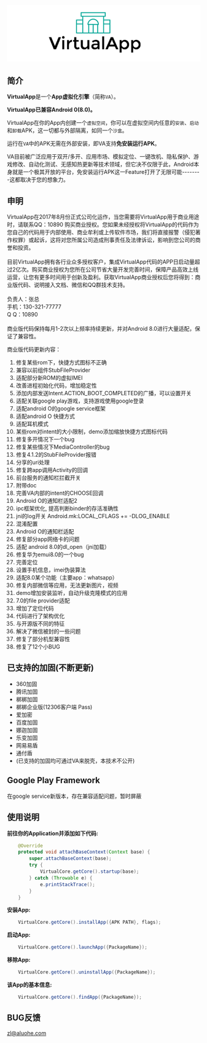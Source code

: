 [![VA banner](https://raw.githubusercontent.com/asLody/VirtualApp/master/Logo.png)](https://github.com/asLody/VirtualApp)

简介
---
**VirtualApp**是一个**App虚拟化引擎**（简称`VA`）。

**VirtualApp已兼容Android 0(8.0)。**

VirtualApp在你的App内创建一个`虚拟空间`，你可以在虚拟空间内任意的`安装`、`启动`和`卸载`APK，这一切都与外部隔离，如同一个`沙盒`。

运行在`VA`中的APK无需在外部安装，即VA支持**免安装运行APK**。

VA目前被广泛应用于双开/多开、应用市场、模拟定位、一键改机、隐私保护、游戏修改、自动化测试、无感知热更新等技术领域，但它决不仅限于此，Android本身就是一个极其开放的平台，免安装运行APK这一Feature打开了无限可能--------这都取决于您的想象力。

申明
---
VirtualApp在2017年8月份正式公司化运作，当您需要将VirtualApp用于商业用途时，请联系QQ：10890 购买商业授权。您如果未经授权将VirtualApp的代码作为您自己的代码用于内部使用、商业牟利或上传软件市场，我们将直接报警（侵犯著作权罪）或起诉，这将对您所属公司造成刑事责任及法律诉讼，影响到您公司的商誉和投资。<br/>
<br/>
目前VirtualApp拥有各行业众多授权客户，集成VirtualApp代码的APP日启动量超过2亿次。购买商业授权为您所在公司节省大量开发完善时间，保障产品高效上线运营，让您有更多时间用于创新及盈利。获取VirtualApp商业授权后您将得到：商业版代码、说明接入文档、微信和QQ群技术支持。<br/>
<br/>
负责人：张总<br/>
手机：130-321-77777<br/>
Q Q：10890<br/>
<br/>
商业版代码保持每月1-2次以上频率持续更新，并对Android 8.0进行大量适配，保证了兼容性。<br/>


商业版代码更新内容：

1. 修复某些rom下，快捷方式图标不正确
2. 兼容以前组件StubFileProvider
3. 适配部分新ROM的虚拟IMEI
4. 改善进程初始化代码，增加稳定性
5. 添加内部发送Intent.ACTION_BOOT_COMPLETED的广播，可以设置开关
6. 适配关联google play游戏，支持游戏使用google登录
7. 适配android O的google service框架
8. 适配android O 快捷方式
9. 适配耳机模式
10. 某些rom对intent的大小限制，demo添加缩放快捷方式图标代码
11. 修复多开情况下一个bug
12. 修复某些情况下MediaController的bug
13. 修复4.1.2的StubFileProvider报错
14. 分享的uri处理
15. 修复跨app调用Activity的回调
16. 前台服务的通知栏拦截开关
17. 附带doc
18. 完善VA内部的intent的CHOOSE回调
19. Android O的通知栏适配2
20. ipc框架优化, 提高判断binder的存活准确性
21. jni的log开关 Android.mk:LOCAL_CFLAGS += -DLOG_ENABLE
22. 混淆配置
23. Android O的通知栏适配
24. 修复部分app网络卡的问题
25. 适配 android 8.0的dl_open（jni加载）
26. 修复华为emui8.0的一个bug
27. 完善定位
28. 设置手机信息，imei伪装算法
29. 适配8.0某个功能（主要app：whatsapp）
30. 修复内部微信等应用，无法更新图片，视频
31. demo增加安装监听，自动升级克隆模式的应用
32. 7.0的file provider适配
33. 增加了定位代码
34. 代码进行了架构优化
35. 与开源版不同的特征
36. 解决了微信被封的一些问题
37. 修复了部分机型兼容性
38. 修复了12个小BUG


已支持的加固(不断更新)
----------
* 360加固
* 腾讯加固
* 梆梆加固
* 梆梆企业版(12306客户端 Pass)
* 爱加密
* 百度加固
* 娜迦加固
* 乐变加固
* 网易易盾
* 通付盾
* (已支持的加固均可通过VA来脱壳，本技术不公开)


Google Play Framework
-----------
在google service新版本，存在兼容适配问题，暂时屏蔽


使用说明
----------

**前往你的Application并添加如下代码:**
```java
    @Override
    protected void attachBaseContext(Context base) {
        super.attachBaseContext(base);
        try {
            VirtualCore.getCore().startup(base);
        } catch (Throwable e) {
            e.printStackTrace();
        }
    }
```
**安装App:**
```java
    VirtualCore.getCore().installApp({APK PATH}, flags);
```
**启动App:**
```java
    VirtualCore.getCore().launchApp({PackageName});
```
**移除App:**
```java
    VirtualCore.getCore().uninstallApp({PackageName});
```
**该App的基本信息:**
```java
    VirtualCore.getCore().findApp({PackageName});
```

BUG反馈
------------
zl@aluohe.com
